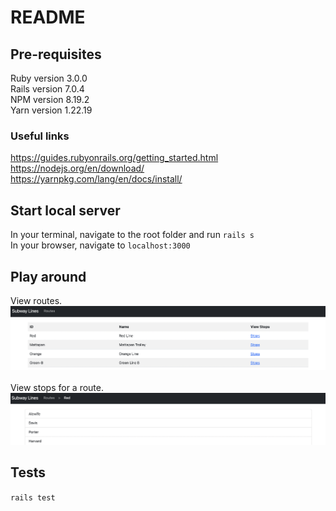 # README

## Pre-requisites
Ruby version 3.0.0<br>
Rails version 7.0.4<br>
NPM version 8.19.2<br>
Yarn version 1.22.19<br>

### Useful links
https://guides.rubyonrails.org/getting_started.html<br>
https://nodejs.org/en/download/<br>
https://yarnpkg.com/lang/en/docs/install/


## Start local server
In your terminal, navigate to the root folder and run `rails s`<br>
In your browser, navigate to `localhost:3000`


## Play around
  View routes.<br>
![alt text](public/routes.png)<br><br>
  View stops for a route.<br>
![alt text](public/stops.png)


## Tests
```rails test```
